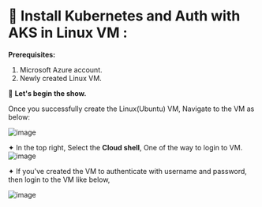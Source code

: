 🔹 **Install Kubernetes and Auth with AKS in Linux VM** : <br/>
   ==============================================================

**Prerequisites:** <br/>
1. Microsoft Azure account. <br/>
2. Newly created Linux VM. <br/>

🔹 **Let's begin the show.** <br/>

 Once you successfully create the Linux(Ubuntu) VM, Navigate to the VM as below: <br/>

 ![image](https://github.com/user-attachments/assets/62d74bef-5fc8-4125-a662-468d6f7c4d8d)  <br/>

 ✦ In the top right, Select the **Cloud shell**, One of the way to login to VM. <br/>
 ![image](https://github.com/user-attachments/assets/2c96ccb4-458d-46b2-96c5-80513ceb1f00) <br/>

 ✦ If you've created the VM to authenticate with username and password, then login to the VM like below, <br/>

 ![image](https://github.com/user-attachments/assets/3773d216-7978-418c-9a01-4706fdd96621) <br/>




